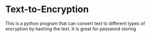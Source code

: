# Text-to-Encryption
This is a python program that can convert text to different types of encryption by hashing the text. It is great for password storing
